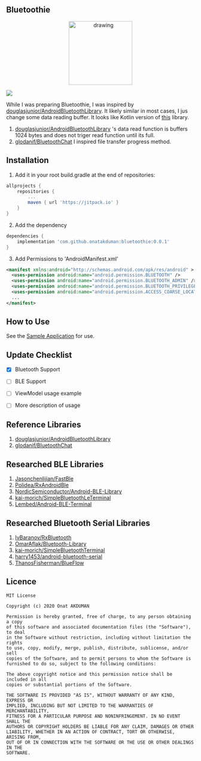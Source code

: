 ## Bluetoothie
<p align="center">
  <img src="https://github.com/onatakduman/bluetoothie/blob/master/art/bluetoothie_logo.png" alt="drawing" width="170"/>
</p>

[![](https://jitpack.io/v/onatakduman/bluetoothie.svg)](https://jitpack.io/#onatakduman/bluetoothie)

While I was preparing Bluetoothie, I was inspired by [douglasjunior/AndroidBluetoothLibrary](https://github.com/douglasjunior/AndroidBluetoothLibrary). It likely similar in most cases, 
I jus change some data reading buffer. It looks like Kotlin version of [this](https://github.com/douglasjunior/AndroidBluetoothLibrary) library.
1. [douglasjunior/AndroidBluetoothLibrary](https://github.com/douglasjunior/AndroidBluetoothLibrary) 's data read function is buffers 1024 bytes and does not triger read function until its full.
2. [glodanif/BluetoothChat](https://github.com/glodanif/BluetoothChat) I inspired file transfer progress method.

Installation
------
1. Add it in your root build.gradle at the end of repositories:
```gradle
allprojects {
	repositories {
		...
		maven { url 'https://jitpack.io' }
	}
}
```

2. Add the dependency
```gradle
dependencies {
    implementation 'com.github.onatakduman:bluetoothie:0.0.1'
}
```

3. Add Permissions to 'AndroidManifest.xml'
```xml
<manifest xmlns:android="http://schemas.android.com/apk/res/android" >
  <uses-permission android:name="android.permission.BLUETOOTH" />
  <uses-permission android:name="android.permission.BLUETOOTH_ADMIN" />
  <uses-permission android:name="android.permission.BLUETOOTH_PRIVILEGED" />
  <uses-permission android:name="android.permission.ACCESS_COARSE_LOCATION" />
  ...
</manifest>
```

How to Use
------
See the [Sample Application](https://github.com/onatakduman/bluetoothie/tree/master/app/src/main/java/com/onatakduman/bluetoothieapp) for use. 

Update Checklist
------
- [x] Bluetooth Support
- [ ] BLE Support
- [ ] ViewModel usage example
- [ ] More description of usage


Reference Libraries
------
1. [douglasjunior/AndroidBluetoothLibrary](https://github.com/douglasjunior/AndroidBluetoothLibrary)
2. [glodanif/BluetoothChat](https://github.com/glodanif/BluetoothChat)


Researched BLE Libraries
------
1. [Jasonchenlijian/FastBle](https://github.com/Jasonchenlijian/FastBle)
2. [Polidea/RxAndroidBle](https://github.com/Polidea/RxAndroidBle)
3. [NordicSemiconductor/Android-BLE-Library](https://github.com/NordicSemiconductor/Android-BLE-Library)
4. [kai-morich/SimpleBluetoothLeTerminal](https://github.com/kai-morich/SimpleBluetoothLeTerminal)
4. [Lembed/Android-BLE-Terminal](https://github.com/Lembed/Android-BLE-Terminal)

Researched Bluetooth Serial Libraries
------
1. [IvBaranov/RxBluetooth](https://github.com/IvBaranov/RxBluetooth)
2. [OmarAflak/Bluetooth-Library](https://github.com/OmarAflak/Bluetooth-Library)
3. [kai-morich/SimpleBluetoothTerminal](https://github.com/kai-morich/SimpleBluetoothTerminal)
4. [harry1453/android-bluetooth-serial](https://github.com/harry1453/android-bluetooth-serial)
5. [ThanosFisherman/BlueFlow](https://github.com/ThanosFisherman/BlueFlow)

Licence
------
```
MIT License

Copyright (c) 2020 Onat AKDUMAN

Permission is hereby granted, free of charge, to any person obtaining a copy
of this software and associated documentation files (the "Software"), to deal
in the Software without restriction, including without limitation the rights
to use, copy, modify, merge, publish, distribute, sublicense, and/or sell
copies of the Software, and to permit persons to whom the Software is
furnished to do so, subject to the following conditions:

The above copyright notice and this permission notice shall be included in all
copies or substantial portions of the Software.

THE SOFTWARE IS PROVIDED "AS IS", WITHOUT WARRANTY OF ANY KIND, EXPRESS OR
IMPLIED, INCLUDING BUT NOT LIMITED TO THE WARRANTIES OF MERCHANTABILITY,
FITNESS FOR A PARTICULAR PURPOSE AND NONINFRINGEMENT. IN NO EVENT SHALL THE
AUTHORS OR COPYRIGHT HOLDERS BE LIABLE FOR ANY CLAIM, DAMAGES OR OTHER
LIABILITY, WHETHER IN AN ACTION OF CONTRACT, TORT OR OTHERWISE, ARISING FROM,
OUT OF OR IN CONNECTION WITH THE SOFTWARE OR THE USE OR OTHER DEALINGS IN THE
SOFTWARE.
```
